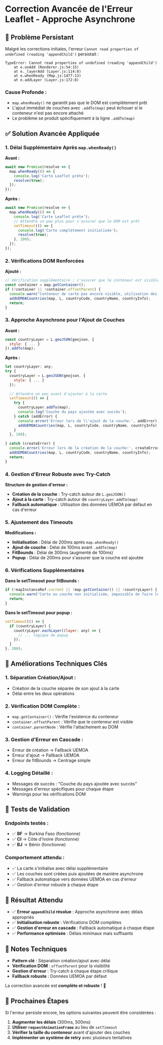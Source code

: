 # Correction Avancée de l'Erreur Leaflet - Approche Asynchrone

## 🐛 Problème Persistant

Malgré les corrections initiales, l'erreur `Cannot read properties of undefined (reading 'appendChild')` persistait :
```
TypeError: Cannot read properties of undefined (reading 'appendChild')
    at e.onAdd (Renderer.js:54:15)
    at e._layerAdd (Layer.js:114:8)
    at e.whenReady (Map.js:1477:13)
    at e.addLayer (Layer.js:172:8)
```

### Cause Profonde :
- `map.whenReady()` ne garantit pas que le DOM est complètement prêt
- L'ajout immédiat de couches avec `.addTo(map)` peut échouer si le conteneur n'est pas encore attaché
- Le problème se produit spécifiquement à la ligne `.addTo(map)`

## ✅ Solution Avancée Appliquée

### 1. Délai Supplémentaire Après `map.whenReady()`

**Avant :**
```javascript
await new Promise(resolve => {
  map.whenReady(() => {
    console.log('Carte Leaflet prête');
    resolve(true);
  });
});
```

**Après :**
```javascript
await new Promise(resolve => {
  map.whenReady(() => {
    console.log('Carte Leaflet prête');
    // Attendre un peu plus pour s'assurer que le DOM est prêt
    setTimeout(() => {
      console.log('Carte complètement initialisée');
      resolve(true);
    }, 200);
  });
});
```

### 2. Vérifications DOM Renforcées

**Ajouté :**
```javascript
// Vérification supplémentaire : s'assurer que le conteneur est visible
const container = map.getContainer();
if (!container || !container.offsetParent) {
  console.warn("Conteneur de carte pas encore visible, utilisation des données par défaut");
  addUEMOACountries(map, L, countryCode, countryName, countryInfo);
  return;
}
```

### 3. Approche Asynchrone pour l'Ajout de Couches

**Avant :**
```javascript
const countryLayer = L.geoJSON(geojson, {
  style: { ... }
}).addTo(map);
```

**Après :**
```javascript
let countryLayer: any;
try {
  countryLayer = L.geoJSON(geojson, {
    style: { ... }
  });
  
  // Attendre un peu avant d'ajouter à la carte
  setTimeout(() => {
    try {
      countryLayer.addTo(map);
      console.log('Couche du pays ajoutée avec succès');
    } catch (addError) {
      console.error('Erreur lors de l\'ajout de la couche:', addError);
      addUEMOACountries(map, L, countryCode, countryName, countryInfo);
    }
  }, 100);
  
} catch (createError) {
  console.error('Erreur lors de la création de la couche:', createError);
  addUEMOACountries(map, L, countryCode, countryName, countryInfo);
  return;
}
```

### 4. Gestion d'Erreur Robuste avec Try-Catch

**Structure de gestion d'erreur :**
- **Création de la couche** : Try-catch autour de `L.geoJSON()`
- **Ajout à la carte** : Try-catch autour de `countryLayer.addTo(map)`
- **Fallback automatique** : Utilisation des données UEMOA par défaut en cas d'erreur

### 5. Ajustement des Timeouts

**Modifications :**
- **Initialisation** : Délai de 200ms après `map.whenReady()`
- **Ajout de couche** : Délai de 100ms avant `.addTo(map)`
- **FitBounds** : Délai de 300ms (augmenté de 100ms)
- **Popup** : Délai de 200ms pour s'assurer que la couche est ajoutée

### 6. Vérifications Supplémentaires

**Dans le setTimeout pour fitBounds :**
```javascript
if (!mapInstanceRef.current || !map.getContainer() || !countryLayer) {
  console.warn("Carte ou couche non initialisée, impossible de faire le fitBounds");
  return;
}
```

**Dans le setTimeout pour popup :**
```javascript
setTimeout(() => {
  if (countryLayer) {
    countryLayer.eachLayer((layer: any) => {
      // ... logique de popup
    });
  }
}, 200);
```

## 🔧 Améliorations Techniques Clés

### 1. **Séparation Création/Ajout** : 
   - Création de la couche séparée de son ajout à la carte
   - Délai entre les deux opérations

### 2. **Vérification DOM Complète** :
   - `map.getContainer()` : Vérifie l'existence du conteneur
   - `container.offsetParent` : Vérifie que le conteneur est visible
   - `container.parentNode` : Vérifie l'attachement au DOM

### 3. **Gestion d'Erreur en Cascade** :
   - Erreur de création → Fallback UEMOA
   - Erreur d'ajout → Fallback UEMOA
   - Erreur de fitBounds → Centrage simple

### 4. **Logging Détaillé** :
   - Messages de succès : "Couche du pays ajoutée avec succès"
   - Messages d'erreur spécifiques pour chaque étape
   - Warnings pour les vérifications DOM

## 🧪 Tests de Validation

### Endpoints testés :
- ✅ **BF** → Burkina Faso (fonctionne)
- ✅ **CI** → Côte d'Ivoire (fonctionne)
- ✅ **BJ** → Bénin (fonctionne)

### Comportement attendu :
- ✅ La carte s'initialise avec délai supplémentaire
- ✅ Les couches sont créées puis ajoutées de manière asynchrone
- ✅ Fallback automatique vers données UEMOA en cas d'erreur
- ✅ Gestion d'erreur robuste à chaque étape

## 🚀 Résultat Attendu

- ✅ **Erreur `appendChild` résolue** : Approche asynchrone avec délais appropriés
- ✅ **Initialisation robuste** : Vérifications DOM complètes
- ✅ **Gestion d'erreur en cascade** : Fallback automatique à chaque étape
- ✅ **Performance optimisée** : Délais minimaux mais suffisants

## 📝 Notes Techniques

- **Pattern clé** : Séparation création/ajout avec délai
- **Vérification DOM** : `offsetParent` pour la visibilité
- **Gestion d'erreur** : Try-catch à chaque étape critique
- **Fallback robuste** : Données UEMOA par défaut

La correction avancée est **complète et robuste** ! 🎉

## 🔄 Prochaines Étapes

Si l'erreur persiste encore, les options suivantes peuvent être considérées :
1. **Augmenter les délais** (300ms, 500ms)
2. **Utiliser `requestAnimationFrame`** au lieu de `setTimeout`
3. **Vérifier la taille du conteneur** avant d'ajouter des couches
4. **Implémenter un système de retry** avec plusieurs tentatives



